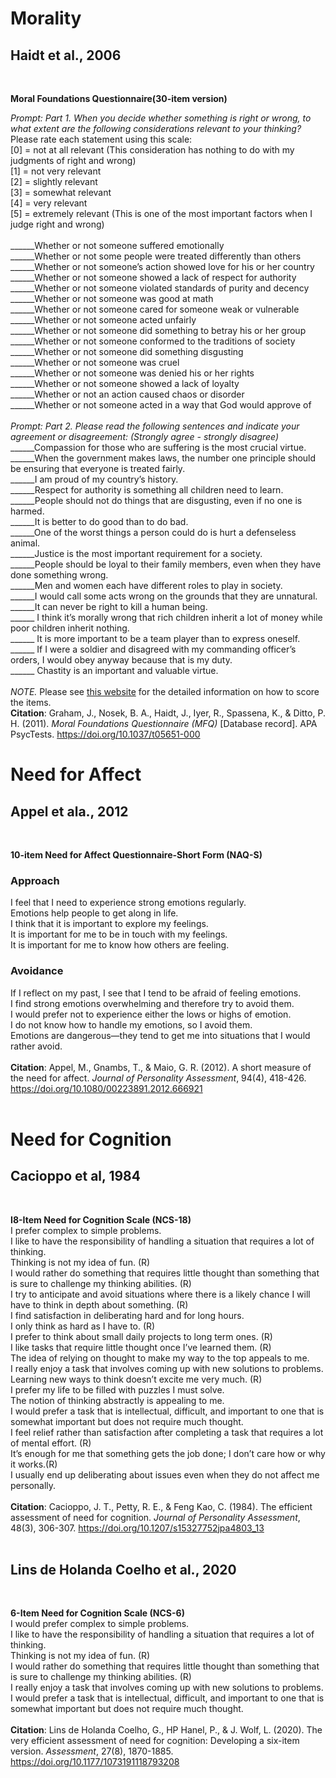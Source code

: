 # Morality
## Haidt et al., 2006 <br />
<br />

**Moral Foundations Questionnaire(30-item version)** <br />

*Prompt: Part 1. When you decide whether something is right or wrong, to what extent are the following considerations relevant to your thinking?* <br />
Please rate each statement using this scale: <br />
      [0] = not at all relevant (This consideration has nothing to do with my judgments of right and wrong) <br />
         [1] = not very relevant <br />
            [2] = slightly relevant <br />
                [3] = somewhat relevant <br />
                   [4] = very relevant <br />
                      [5] = extremely relevant (This is one of the most important factors when I judge right and wrong) <br />
  <br />
______Whether or not someone suffered emotionally  <br />
______Whether or not some people were treated differently than others <br />
______Whether or not someone’s action showed love for his or her country <br />
______Whether or not someone showed a lack of respect for authority  <br />
______Whether or not someone violated standards of purity and decency <br />
______Whether or not someone was good at math <br />
______Whether or not someone cared for someone weak or vulnerable <br />
______Whether or not someone acted unfairly <br />
______Whether or not someone did something to betray his or her group <br />
______Whether or not someone conformed to the traditions of society  <br />
______Whether or not someone did something disgusting <br />
______Whether or not someone was cruel <br />
______Whether or not someone was denied his or her rights <br />
______Whether or not someone showed a lack of loyalty <br />
______Whether or not an action caused chaos or disorder <br />
______Whether or not someone acted in a way that God would approve of	 <br />
 <br />
*Prompt: Part 2. Please read the following sentences and indicate your agreement or disagreement: (Strongly agree - strongly disagree)*
 <br />
______Compassion for those who are suffering is the most crucial virtue. <br />
______When the government makes laws, the number one principle should be ensuring that everyone is treated fairly. <br />
______I am proud of my country’s history. <br />
______Respect for authority is something all children need to learn. <br />
______People should not do things that are disgusting, even if no one is harmed.  <br />
______It is better to do good than to do bad. <br />
______One of the worst things a person could do is hurt a defenseless animal. <br />
______Justice is the most important requirement for a society. <br />
______People should be loyal to their family members, even when they have done something wrong.   <br />
______Men and women each have different roles to play in society. <br />
______I would call some acts wrong on the grounds that they are unnatural. <br />
______It can never be right to kill a human being. <br />
______ I think it’s morally wrong that rich children inherit a lot of money while poor children inherit nothing. <br />
______ It is more important to be a team player than to express oneself. <br />
______ If I were a soldier and disagreed with my commanding officer’s orders, I would obey anyway because that is my duty. <br />
______ Chastity is an important and valuable virtue. <br />
 <br />
*NOTE.* Please see [this website](www.MoralFoundations.org) for the detailed information on how to score the items. <br />
**Citation**: Graham, J., Nosek, B. A., Haidt, J., Iyer, R., Spassena, K., & Ditto, P. H. (2011). _Moral Foundations Questionnaire (MFQ)_ [Database record]. APA PsycTests. https://doi.org/10.1037/t05651-000
 <br />
 
# Need for Affect
## Appel et ala., 2012 <br />
<br />

**10-item Need for Affect Questionnaire-Short Form (NAQ-S)** <br />
### Approach <br />
I feel that I need to experience strong emotions regularly. <br />
Emotions help people to get along in life. <br />
I think that it is important to explore my feelings. <br />
It is important for me to be in touch with my feelings. <br />
It is important for me to know how others are feeling. <br />
### Avoidance <br />
If I reflect on my past, I see that I tend to be afraid of feeling emotions. <br />
I find strong emotions overwhelming and therefore try to avoid them. <br />
I would prefer not to experience either the lows or highs of emotion. <br />
I do not know how to handle my emotions, so I avoid them. <br />
Emotions are dangerous—they tend to get me into situations that I would rather avoid. <br />
<br />
**Citation**: Appel, M., Gnambs, T., & Maio, G. R. (2012). A short measure of the need for affect. _Journal of Personality Assessment_, 94(4), 418-426. https://doi.org/10.1080/00223891.2012.666921 <br />
<br />
 
# Need for Cognition
## Cacioppo et al, 1984 <br />
<br />

**I8-Item Need for Cognition Scale (NCS-18)** <br />
I prefer complex to simple problems. <br />
I like to have the responsibility of handling a situation that requires a lot of thinking. <br />
Thinking is not my idea of fun. (R) <br />
I would rather do something that requires little thought than something that is sure to challenge my thinking abilities. (R) <br />
I try to anticipate and avoid situations where there is a likely chance I will have to think in depth about something. (R) <br />
I find satisfaction in deliberating hard and for long hours. <br />
I only think as hard as I have to. (R) <br />
I prefer to think about small daily projects to long term ones. (R) <br />
I like tasks that require little thought once I’ve learned them. (R) <br />
The idea of relying on thought to make my way to the top appeals to me. <br />
I really enjoy a task that involves coming up with new solutions to problems. <br />
Learning new ways to think doesn’t excite me very much. (R) <br />
I prefer my life to be filled with puzzles I must solve. <br />
The notion of thinking abstractly is appealing to me. <br />
I would prefer a task that is intellectual, difficult, and important to one that is somewhat important but does not require much thought. <br />
I feel relief rather than satisfaction after completing a task that requires a lot of mental effort. (R) <br />
It’s enough for me that something gets the job done; I don’t care how or why it works.(R) <br />
I usually end up deliberating about issues even when they do not affect me personally. <br />
<br />
**Citation**: Cacioppo, J. T., Petty, R. E., & Feng Kao, C. (1984). The efficient assessment of need for cognition. _Journal of Personality Assessment_, 48(3), 306-307. https://doi.org/10.1207/s15327752jpa4803_13 <br />
<br />

## Lins de Holanda Coelho et al., 2020 <br />
<br />

**6-Item Need for Cognition Scale (NCS-6)** <br />
I would prefer complex to simple problems. <br />
I like to have the responsibility of handling a situation that requires a lot of thinking. <br />
Thinking is not my idea of fun. (R) <br />
I would rather do something that requires little thought than something that is sure to challenge my thinking abilities. (R) <br />
I really enjoy a task that involves coming up with new solutions to problems. <br />
I would prefer a task that is intellectual, difficult, and important to one that is somewhat important but does not require much thought. <br />
<br />
**Citation**: Lins de Holanda Coelho, G., HP Hanel, P., & J. Wolf, L. (2020). The very efficient assessment of need for cognition: Developing a six-item version. _Assessment_, 27(8), 1870-1885. https://doi.org/10.1177/1073191118793208 <br />
<br />

 
